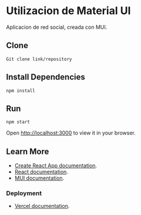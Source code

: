 # Utilizacion de Material UI
Aplicacion de red social, creada con MUI.

## Clone

``
Git clone link/repository
``
## Install Dependencies
``
npm install 
``

## Run
`npm start`

Open [http://localhost:3000](http://localhost:3000) to view it in your browser.


## Learn More

- [Create React App documentation](https://facebook.github.io/create-react-app/docs/getting-started).
- [React documentation](https://reactjs.org/).
- [MUI documentation](https://mui.com/material-ui/getting-started/).

### Deployment
- [Vercel documentation](https://vercel.com/docs).


